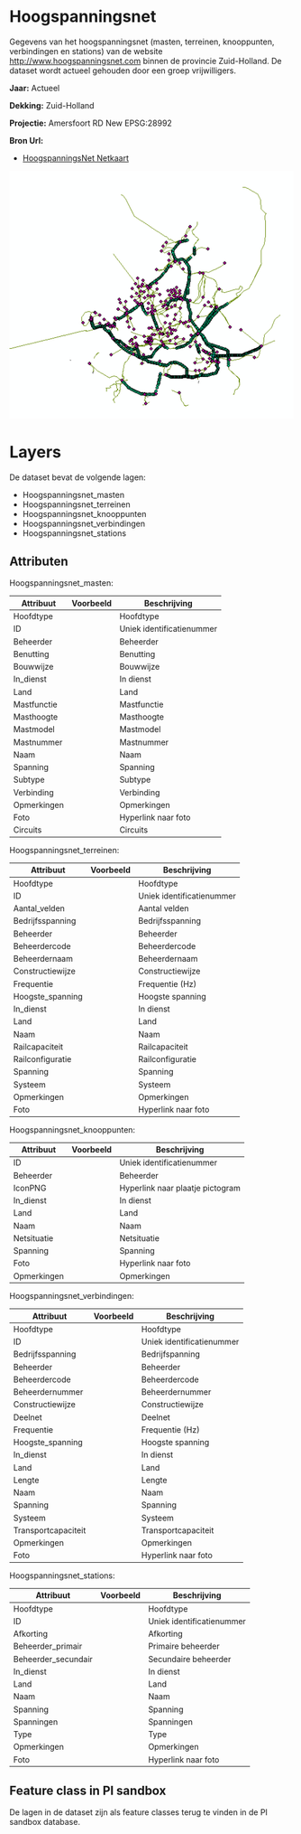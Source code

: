 
# Hoogspanningsnet

Gegevens van het hoogspanningsnet (masten, terreinen, knooppunten, verbindingen en stations) van de website http://www.hoogspanningsnet.com binnen de provincie Zuid-Holland. De dataset wordt actueel gehouden door een groep vrijwilligers.

**Jaar:** Actueel

**Dekking:** Zuid-Holland

**Projectie:** Amersfoort RD New EPSG:28992

**Bron Url:** 
* [HoogspanningsNet Netkaart](https://webkaart.hoogspanningsnet.com/index2.php#6/52.000/5.000)

![](voorbeeld_hoogspanningsnet.png)

# Layers

De dataset bevat de volgende lagen:
* Hoogspanningsnet_masten
* Hoogspanningsnet_terreinen
* Hoogspanningsnet_knooppunten
* Hoogspanningsnet_verbindingen
* Hoogspanningsnet_stations

## Attributen

Hoogspanningsnet_masten:

| Attribuut          | Voorbeeld | Beschrijving | 
|----------         |-----------|--------------|
|Hoofdtype || Hoofdtype |
|ID        || Uniek identificatienummer |
|Beheerder||Beheerder|
|Benutting||Benutting|
|Bouwwijze||Bouwwijze|
|In_dienst|| In dienst|
|Land||Land|
|Mastfunctie||Mastfunctie|
|Masthoogte||Masthoogte|
|Mastmodel||Mastmodel|
|Mastnummer||Mastnummer|
|Naam||Naam|
|Spanning||Spanning|
|Subtype||Subtype|
|Verbinding||Verbinding|
|Opmerkingen||Opmerkingen|
|Foto||Hyperlink naar foto|
|Circuits||Circuits|

Hoogspanningsnet_terreinen:

| Attribuut          | Voorbeeld | Beschrijving | 
|----------         |-----------|--------------|
|Hoofdtype || Hoofdtype |
|ID        || Uniek identificatienummer |
|Aantal_velden|| Aantal velden|
|Bedrijfsspanning||Bedrijfsspanning|
|Beheerder||Beheerder|
|Beheerdercode||Beheerdercode|
|Beheerdernaam||Beheerdernaam|
|Constructiewijze||Constructiewijze|
|Frequentie||Frequentie (Hz)|
|Hoogste_spanning||Hoogste spanning|
|In_dienst|| In dienst|
|Land||Land|
|Naam||Naam|
|Railcapaciteit||Railcapaciteit|
|Railconfiguratie||Railconfiguratie|
|Spanning||Spanning|
|Systeem||Systeem|
|Opmerkingen||Opmerkingen|
|Foto||Hyperlink naar foto|

Hoogspanningsnet_knooppunten:

| Attribuut          | Voorbeeld | Beschrijving | 
|----------         |-----------|--------------|
|ID        || Uniek identificatienummer |
|Beheerder||Beheerder|
|IconPNG||Hyperlink naar plaatje pictogram|
|In_dienst||In dienst|
|Land||Land|
|Naam||Naam|
|Netsituatie||Netsituatie|
|Spanning||Spanning|
|Foto||Hyperlink naar foto|
|Opmerkingen||Opmerkingen|

Hoogspanningsnet_verbindingen:

| Attribuut          | Voorbeeld | Beschrijving | 
|----------         |-----------|--------------|
|Hoofdtype || Hoofdtype |
|ID        || Uniek identificatienummer |
|Bedrijfsspanning||Bedrijfspanning|
|Beheerder||Beheerder|
|Beheerdercode||Beheerdercode|
|Beheerdernummer||Beheerdernummer|
|Constructiewijze||Constructiewijze|
|Deelnet||Deelnet|
|Frequentie||Frequentie (Hz)|
|Hoogste_spanning|| Hoogste spanning |
|In_dienst|| In dienst|
|Land || Land|
|Lengte || Lengte|
|Naam||Naam|
|Spanning||Spanning|
|Systeem||Systeem|
|Transportcapaciteit||Transportcapaciteit|
|Opmerkingen||Opmerkingen|
|Foto||Hyperlink naar foto|

Hoogspanningsnet_stations:

| Attribuut          | Voorbeeld | Beschrijving | 
|----------         |-----------|--------------|
|Hoofdtype || Hoofdtype |
|ID        || Uniek identificatienummer |
|Afkorting||Afkorting|
|Beheerder_primair || Primaire beheerder|
|Beheerder_secundair|| Secundaire beheerder|
|In_dienst || In dienst|
|Land||Land|
|Naam||Naam|
|Spanning||Spanning|
|Spanningen||Spanningen|
|Type||Type|
|Opmerkingen||Opmerkingen|
|Foto||Hyperlink naar foto|


## Feature class in PI sandbox

De lagen in de dataset zijn als feature classes terug te vinden in de PI sandbox database.
